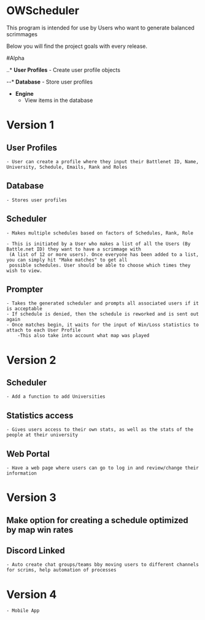 OWScheduler
==========

This program is intended for use by Users who want to generate balanced scrimmages

Below you will find the project goals with every release.

#Alpha

..* **User Profiles**
    - Create user profile objects
    
--* **Database**
    - Store user profiles
    
* **Engine**
    - View items in the database

# Version 1

## User Profiles

    - User can create a profile where they input their Battlenet ID, Name, University, Schedule, Emails, Rank and Roles
    
## Database

    - Stores user profiles
    
## Scheduler

    - Makes multiple schedules based on factors of Schedules, Rank, Role
    
    - This is initiated by a User who makes a list of all the Users (By Battle.net ID) they want to have a scrimmage with
     (A list of 12 or more users). Once everyone has been added to a list, you can simply hit "Make matches" to get all
     possible schedules. User should be able to choose which times they wish to view.
     
## Prompter

    - Takes the generated scheduler and prompts all associated users if it is acceptable
    - If schedule is denied, then the schedule is reworked and is sent out again
    - Once matches begin, it waits for the input of Win/Loss statistics to attach to each User Profile
        -This also take into account what map was played

# Version 2

## Scheduler

    - Add a function to add Universities
    
## Statistics access

    - Gives users access to their own stats, as well as the stats of the people at their university
    
## Web Portal

    - Have a web page where users can go to log in and review/change their information

# Version 3

## Make option for creating a schedule optimized by map win rates

## Discord Linked

    - Auto create chat groups/teams bby moving users to different channels for scrims, help automation of processes

# Version 4

    - Mobile App
